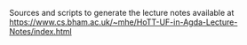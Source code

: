 Sources and scripts to generate the lecture notes available at
https://www.cs.bham.ac.uk/~mhe/HoTT-UF-in-Agda-Lecture-Notes/index.html
